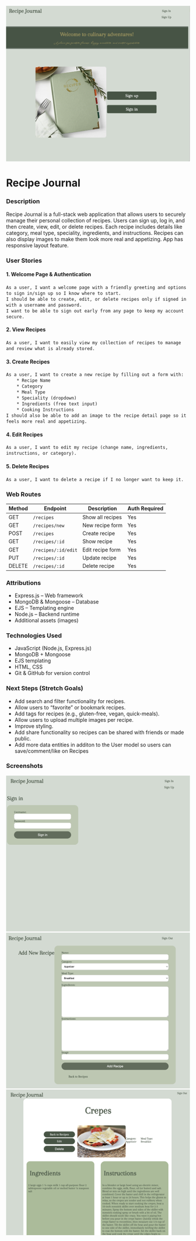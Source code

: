 ![Recipe Journal](/public/Img/readme-1.png)

# Recipe Journal
### Description

Recipe Journal is a full-stack web application that allows users to securely manage their personal collection of recipes. Users can sign up, log in, and then create, view, edit, or delete recipes. Each recipe includes details like category, meal type, speciality, ingredients, and instructions. Recipes can also display images to make them look more real and appetizing. App has responsive layout feature.

### User Stories
#### 1. Welcome Page & Authentication
    As a user, I want a welcome page with a friendly greeting and options to sign in/sign up so I know where to start.
    I should be able to create, edit, or delete recipes only if signed in with a username and password.
    I want to be able to sign out early from any page to keep my account secure.
#### 2. View Recipes
    As a user, I want to easily view my collection of recipes to manage and review what is already stored.
#### 3. Create Recipes
    As a user, I want to create a new recipe by filling out a form with:
        * Recipe Name
        * Category
        * Meal Type
        * Speciality (dropdown)
        * Ingredients (free text input)
        * Cooking Instructions
    I should also be able to add an image to the recipe detail page so it feels more real and appetizing.
#### 4. Edit Recipes
    As a user, I want to edit my recipe (change name, ingredients, instructions, or category).
#### 5. Delete Recipes
    As a user, I want to delete a recipe if I no longer want to keep it.
    
### Web Routes

| Method | Endpoint | Description | Auth Required |
|--------|----------|-------------|---------------|
| GET | `/recipes` | Show all recipes | Yes |
| GET | `/recipes/new` | New recipe form | Yes |
| POST | `/recipes` | Create recipe | Yes |
| GET | `/recipes/:id` | Show recipe | Yes |
| GET | `/recipes/:id/edit` | Edit recipe form | Yes |
| PUT | `/recipes/:id` | Update recipe | Yes |
| DELETE | `/recipes/:id` | Delete recipe | Yes |

### Attributions
* Express.js – Web framework
* MongoDB & Mongoose – Database
* EJS – Templating engine
* Node.js – Backend runtime
* Additional assets (images)

### Technologies Used
* JavaScript (Node.js, Express.js)
* MongoDB + Mongoose
* EJS templating
* HTML, CSS
* Git & GitHub for version control

### Next Steps (Stretch Goals)
* Add search and filter functionality for recipes.
* Allow users to “favorite” or bookmark recipes.
* Add tags for recipes (e.g., gluten-free, vegan, quick-meals).
* Allow users to upload multiple images per recipe.
* Improve styling.
* Add share functionality so recipes can be shared with friends or made public.
* Add more data entities in additon to the User model so users can save/comment/like on Recipes

### Screenshots
![sign in page](/public/Img/readme-2.png)
![create new recipe](/public/Img/readme-3.png)
![show recipe](/public/Img/readme-4.png)
